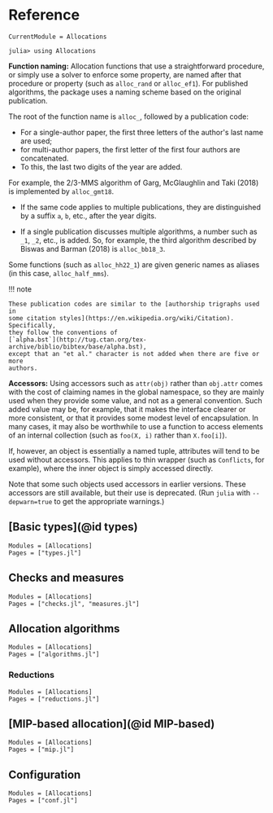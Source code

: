 # Reference

```@meta
CurrentModule = Allocations
```

```jldoctest ref
julia> using Allocations
```

**Function naming:** Allocation functions that use a straightforward procedure,
or simply use a solver to enforce some property, are named after that procedure
or property (such as `alloc_rand` or `alloc_ef1`). For published algorithms, the
package uses a naming scheme based on the original publication.

The root of the function name is `alloc_`, followed by a publication code:

- For a single-author paper, the first three letters of the author's last name
  are used;
- for multi-author papers, the first letter of the first four authors are
  concatenated.
- To this, the last two digits of the year are added.

For example, the 2/3-MMS algorithm of Garg, McGlaughlin and Taki (2018) is
implemented by `alloc_gmt18`.

- If the same code applies to multiple publications, they are distinguished by
  a suffix `a`, `b`, etc., after the year digits.

- If a single publication discusses multiple algorithms, a number such as `_1`,
  `_2`, etc., is added. So, for example, the third algorithm described by Biswas
  and Barman (2018) is `alloc_bb18_3`.

Some functions (such as `alloc_hh22_1`) are given generic names as aliases (in
this case, `alloc_half_mms`).

!!! note

    These publication codes are similar to the [authorship trigraphs used in
    some citation styles](https://en.wikipedia.org/wiki/Citation). Specifically,
    they follow the conventions of
    [`alpha.bst`](http://tug.ctan.org/tex-archive/biblio/bibtex/base/alpha.bst),
    except that an "et al." character is not added when there are five or more
    authors.

**Accessors:** Using accessors such as `attr(obj)` rather than `obj.attr` comes
with the cost of claiming names in the global namespace, so they are mainly used
when they provide some value, and not as a general convention. Such added value
may be, for example, that it makes the interface clearer or more consistent, or
that it provides some modest level of encapsulation. In many cases, it may also
be worthwhile to use a function to access elements of an internal collection
(such as `foo(X, i)` rather than `X.foo[i]`).

If, however, an object is essentially a named tuple, attributes will tend to be
used without accessors. This applies to thin wrapper (such as `Conflicts`, for
example), where the inner object is simply accessed directly.

Note that some such objects used accessors in earlier versions. These accessors
are still available, but their use is deprecated. (Run `julia` with
`--depwarn=true` to get the appropriate warnings.)


## [Basic types](@id types)

```@autodocs
Modules = [Allocations]
Pages = ["types.jl"]
```

## Checks and measures

```@autodocs
Modules = [Allocations]
Pages = ["checks.jl", "measures.jl"]
```

## Allocation algorithms

```@autodocs
Modules = [Allocations]
Pages = ["algorithms.jl"]
```

### Reductions

```@autodocs
Modules = [Allocations]
Pages = ["reductions.jl"]
```

## [MIP-based allocation](@id MIP-based)

```@autodocs
Modules = [Allocations]
Pages = ["mip.jl"]
```

## Configuration

```@autodocs
Modules = [Allocations]
Pages = ["conf.jl"]
```
